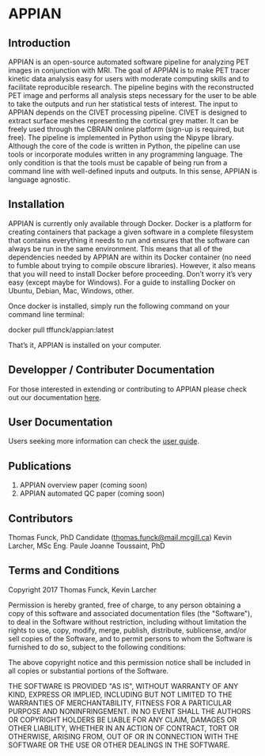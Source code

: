 # APPIAN

## Introduction
APPIAN is an open-source automated software pipeline for analyzing PET images in conjunction with MRI. The goal of APPIAN is to make PET tracer kinetic data analysis easy for users with moderate computing skills and to facilitate reproducible research. The pipeline begins with the reconstructed PET image and performs all analysis steps necessary for the user to be able to take the outputs and run her statistical tests of interest.  The input to APPIAN depends on the CIVET processing pipeline. CIVET is designed to extract surface meshes representing the cortical grey matter. It can be freely used through the CBRAIN online platform (sign-up is required, but free).
The pipeline is implemented in Python using the Nipype library. Although the core of the code is written in Python, the pipeline can use tools or incorporate modules written in any programming language. The only condition is that the tools must be capable of being run from a command line with well-defined inputs and outputs. In this sense, APPIAN is  language agnostic.

## Installation 

APPIAN is currently only available through Docker. Docker is a platform for creating containers that package a given software in a complete filesystem that contains everything it needs to run and ensures that the software can always be run in the same environment. This means that all of the dependencies needed by APPIAN are within its Docker container (no need to fumble about trying to compile obscure libraries). However, it also means that you will need to install Docker before proceeding. Don’t worry it’s very easy (except maybe for Windows). For a guide to installing Docker on Ubuntu, Debian, Mac, Windows, other.  

Once docker is installed, simply run the following command on your command line terminal:

docker pull tffunck/appian:latest

That’s it, APPIAN is installed on your computer. 


## Developper / Contributer Documentation

For those interested in extending or contributing to APPIAN please check out our documentation [here][link_contributing]. 

## User Documentation

Users seeking more information can check the [user guide][link_user_guide].

## Publications
1. APPIAN overview paper (coming soon)
2. APPIAN automated QC paper (coming soon)

## Contributors
Thomas Funck, PhD Candidate (thomas.funck@mail.mcgill.ca)
Kevin Larcher, MSc Eng. 
Paule Joanne Toussaint, PhD 

## Terms and Conditions
Copyright 2017 Thomas Funck, Kevin Larcher


Permission is hereby granted, free of charge, to any person obtaining a copy of this software and associated documentation files (the "Software"), to deal in the Software without restriction, including without limitation the rights to use, copy, modify, merge, publish, distribute, sublicense, and/or sell copies of the Software, and to permit persons to whom the Software is furnished to do so, subject to the following conditions:

The above copyright notice and this permission notice shall be included in all copies or substantial portions of the Software.

THE SOFTWARE IS PROVIDED "AS IS", WITHOUT WARRANTY OF ANY KIND, EXPRESS OR IMPLIED, INCLUDING BUT NOT LIMITED TO THE WARRANTIES OF MERCHANTABILITY, FITNESS FOR A PARTICULAR PURPOSE AND NONINFRINGEMENT. IN NO EVENT SHALL THE AUTHORS OR COPYRIGHT HOLDERS BE LIABLE FOR ANY CLAIM, DAMAGES OR OTHER LIABILITY, WHETHER IN AN ACTION OF CONTRACT, TORT OR OTHERWISE, ARISING FROM, OUT OF OR IN CONNECTION WITH THE SOFTWARE OR THE USE OR OTHER DEALINGS IN THE SOFTWARE.


[link_contributing]: https://github.com/APPIAN-PET/APPIAN/blob/master/CONTRIBUTING.m

[link_user_guide]: https://github.com/APPIAN-PET/APPIAN/blob/master/USERGUIDE.md
